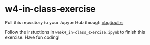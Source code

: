 # w4-in-class-exercise

Pull this repository to your JupyterHub through [nbgitpuller](https://nbgitpuller.readthedocs.io/en/latest/link.html)

Follow the instuctions in `week4_in-class_exercise.ipynb` to finish this exercise. Have fun coding!